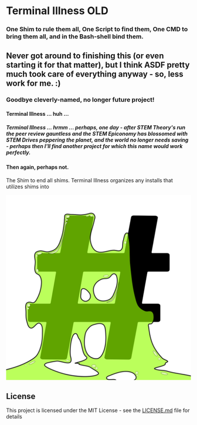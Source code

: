 # Terminal Illness OLD
### One Shim to rule them all, One Script to find them, One CMD to bring them all, and in the Bash-shell bind them.

## Never got around to finishing this (or even starting it for that matter), but I think ASDF pretty much took care of everything anyway - so, less work for me. :)
### Goodbye cleverly-named, no longer future project!
#### Terminal Illness ... huh ...
##### Terminal Illness ... hrmm ... perhaps, one day - after STEM Theory's run the peer review gauntless and the STEM Epiconomy has blossomed with STEM Drives peppering the planet, and the world no longer needs saving - perhaps then I'll find another project for which this name would work perfectly.
#### Then again, perhaps not.

The Shim to end all shims.
Terminal Illness organizes any installs that utilizes shims
into 

<p align="center">
   <img src="/terminal_illness/images/hashed_logo.png">
</p>

## License

This project is licensed under the MIT License - see the [LICENSE.md](LICENSE.md) file for details



